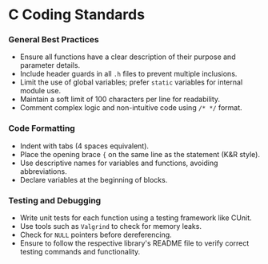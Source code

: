 # C Coding Standards

### General Best Practices
- Ensure all functions have a clear description of their purpose and parameter details.
- Include header guards in all `.h` files to prevent multiple inclusions.
- Limit the use of global variables; prefer `static` variables for internal module use.
- Maintain a soft limit of 100 characters per line for readability.
- Comment complex logic and non-intuitive code using `/* */` format.

### Code Formatting
- Indent with tabs (4 spaces equivalent).
- Place the opening brace `{` on the same line as the statement (K&R style).
- Use descriptive names for variables and functions, avoiding abbreviations.
- Declare variables at the beginning of blocks.

### Testing and Debugging
- Write unit tests for each function using a testing framework like CUnit.
- Use tools such as `Valgrind` to check for memory leaks.
- Check for `NULL` pointers before dereferencing.
- Ensure to follow the respective library's README file to verify correct testing commands and functionality.
